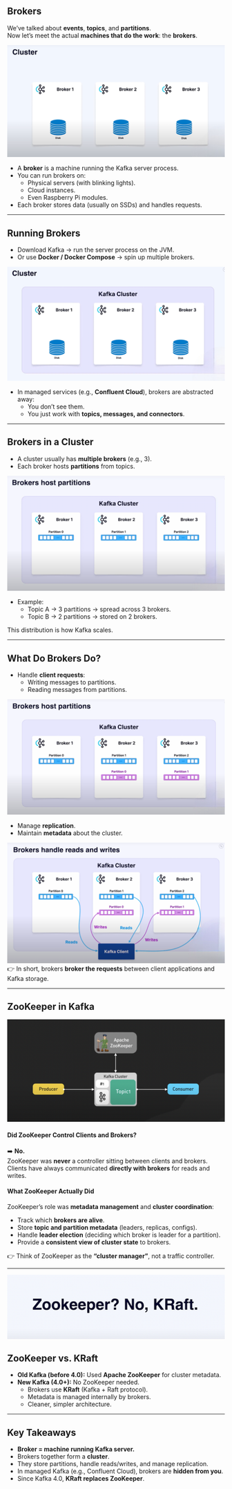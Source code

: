 ## Brokers

We’ve talked about **events**, **topics**, and **partitions**.  
Now let’s meet the actual **machines that do the work**: the **brokers**.

![broker_1.png](images/broker/broker_1.png)

- A **broker** is a machine running the Kafka server process.
- You can run brokers on:
    - Physical servers (with blinking lights).
    - Cloud instances.
    - Even Raspberry Pi modules.
- Each broker stores data (usually on SSDs) and handles requests.

---

## Running Brokers
- Download Kafka → run the server process on the JVM.
- Or use **Docker / Docker Compose** → spin up multiple brokers.

![broker_2.png](images/broker/broker_2.png)
- In managed services (e.g., **Confluent Cloud**), brokers are abstracted away:
    - You don’t see them.
    - You just work with **topics, messages, and connectors**.


---

## Brokers in a Cluster
- A cluster usually has **multiple brokers** (e.g., 3).
- Each broker hosts **partitions** from topics.

![broker_3.png](images/broker/broker_3.png)

- Example:
    - Topic A → 3 partitions → spread across 3 brokers.
    - Topic B → 2 partitions → stored on 2 brokers.

This distribution is how Kafka scales.

---

## What Do Brokers Do?
- Handle **client requests**:
    - Writing messages to partitions.
    - Reading messages from partitions.

![broker_4.png](images/broker/broker_4.png)

- Manage **replication**.
- Maintain **metadata** about the cluster.

![broker_5.png](images/broker/broker_5.png)
👉 In short, brokers **broker the requests** between client applications and Kafka storage.

---

## ZooKeeper in Kafka
![zoo-keeper.png](images/broker/zoo-keeper.png)
#### Did ZooKeeper Control Clients and Brokers?
➡️ **No.**  
ZooKeeper was **never** a controller sitting between clients and brokers.  
Clients have always communicated **directly with brokers** for reads and writes.

#### What ZooKeeper Actually Did
ZooKeeper’s role was **metadata management** and **cluster coordination**:

- Track which **brokers are alive**.
- Store **topic and partition metadata** (leaders, replicas, configs).
- Handle **leader election** (deciding which broker is leader for a partition).
- Provide a **consistent view of cluster state** to brokers.

👉 Think of ZooKeeper as the **“cluster manager”**, not a traffic controller.

---

![broker_6.png](images/broker/broker_6.png)
## ZooKeeper vs. KRaft
- **Old Kafka (before 4.0):** Used **Apache ZooKeeper** for cluster metadata.
- **New Kafka (4.0+):** No ZooKeeper needed.
    - Brokers use **KRaft** (Kafka + Raft protocol).
    - Metadata is managed internally by brokers.
    - Cleaner, simpler architecture.

---

## Key Takeaways
- **Broker = machine running Kafka server.**
- Brokers together form a **cluster**.
- They store partitions, handle reads/writes, and manage replication.
- In managed Kafka (e.g., Confluent Cloud), brokers are **hidden from you**.
- Since Kafka 4.0, **KRaft replaces ZooKeeper**.  